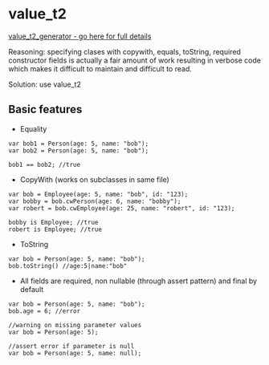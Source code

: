 # value_t2

[value_t2_generator - go here for full details](value_t2_generator/readme.md)

Reasoning: specifying clases with copywith, equals, toString, required constructor fields is actually a fair amount of work resulting in verbose code which makes it difficult to maintain and difficult to read.

Solution: use value_t2

## Basic features

* Equality

```
var bob1 = Person(age: 5, name: "bob");
var bob2 = Person(age: 5, name: "bob");

bob1 == bob2; //true
```

* CopyWith (works on subclasses in same file)

```
var bob = Employee(age: 5, name: "bob", id: "123);
var bobby = bob.cwPerson(age: 6, name: "bobby");
var robert = bob.cwEmployee(age: 25, name: "robert", id: "123);

bobby is Employee; //true
robert is Employee; //true
```

* ToString

```
var bob = Person(age: 5, name: "bob");
bob.toString() //age:5|name:"bob"
```

* All fields are required, non nullable (through assert pattern) and final by default

```
var bob = Person(age: 5, name: "bob");
bob.age = 6; //error

//warning on missing parameter values
var bob = Person(age: 5);

//assert error if parameter is null
var bob = Person(age: 5, name: null);
```

